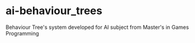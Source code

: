 # ai-behaviour_trees
Behaviour Tree's system developed for AI subject from Master's in Games Programming
